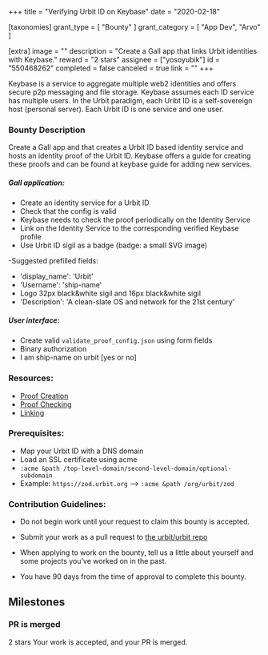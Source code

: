 +++
title = "Verifying Urbit ID on Keybase"
date = "2020-02-18"

[taxonomies]
grant_type = [ "Bounty" ]
grant_category = [ "App Dev", "Arvo" ]

[extra]
image = ""
description = "Create a Gall app that links Urbit identities with Keybase."
reward = "2 stars"
assignee = ["yosoyubik"]
id = "550468262"
completed = false
canceled = true
link = ""
+++

Keybase is a service to aggregate multiple web2 identities and offers secure p2p messaging and file storage. Keybase assumes each ID service has multiple users.
In the Urbit paradigm, each Uribt ID is a self-sovereign host (personal server). Each Urbit ID is one service and one user.

### Bounty Description

Create a Gall app and that creates a Urbit ID based identity service and hosts an identity proof of the Urbit ID. Keybase offers a guide for creating these proofs and can be found at keybase guide for adding new services.

##### Gall application:

- Create an identity service for a Urbit ID
- Check that the config is valid
- Keybase needs to check the proof periodically on the Identity Service
- Link on the Identity Service to the corresponding verified Keybase profile
- Use Urbit ID sigil as a badge (badge: a small SVG image)

-Suggested prefilled fields:

- 'display_name': 'Urbit'
- 'Username': 'ship-name'
- Logo 32px black&white sigil and 16px black&white sigil
- 'Description': 'A clean-slate OS and network for the 21st century'

##### User interface:

- Create valid `validate_proof_config.json` using form fields
- Binary authorization
- I am ship-name on urbit [yes or no]

### Resources:

- [Proof Creation](https://keybase.io/docs/proof_integration_guide#2-2-proof-creation)
- [Proof Checking](https://keybase.io/docs/proof_integration_guide#2-3-proof-checking)
- [Linking](https://keybase.io/docs/proof_integration_guide#3-linking-user-profiles)

### Prerequisites:

- Map your Urbit ID with a DNS domain
- Load an SSL certificate using acme
- `:acme &path /top-level-domain/second-level-domain/optional-subdomain`
- Example: `https://zod.urbit.org` --> `:acme &path /org/urbit/zod`

### Contribution Guidelines:

- Do not begin work until your request to claim this bounty is accepted.

- Submit your work as a pull request to [the urbit/urbit repo](https://github.com/urbit/urbit/pulls)

- When applying to work on the bounty, tell us a little about yourself and some projects you’ve worked on in the past.

- You have 90 days from the time of approval to complete this bounty.

## Milestones

### PR is merged

2 stars
Your work is accepted, and your PR is merged.
